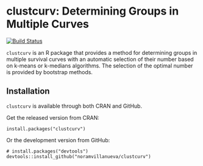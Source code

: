 # clustcurv: Determining Groups in Multiple Curves


[![Build Status](https://travis-ci.org/noramvillanueva/clustcurv.svg?branch=master)](https://travis-ci.org/noramvillanueva/clustcurv)



```clustcurv``` is an R package that provides a method for determining groups in multiple survival 
curves with an automatic selection of their number based on k-means or
k-medians algorithms. The selection of the optimal number is provided by
bootstrap methods.



## Installation
```clustcurv``` is available through both CRAN and GitHub.

Get the released version from CRAN:
```
install.packages("clustcurv")
```

Or the development version from GitHub:
```
# install.packages("devtools")
devtools::install_github("noramvillanueva/clustcurv")
```

